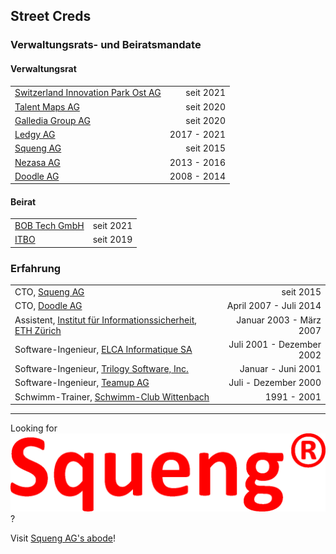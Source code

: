 ## Street Creds

### Verwaltungsrats- und Beiratsmandate

#### Verwaltungsrat

|   |   |
|:--|--:|
| [Switzerland Innovation Park Ost AG](https://www.switzerland-innovation.com/ost/) | seit 2021 |
| [Talent Maps AG](https://www.talent-maps.com/) | seit 2020 |
| [Galledia Group AG](https://www.galledia.ch/) | seit 2020 |
| [Ledgy AG](https://ledgy.com/) | 2017 - 2021 |
| [Squeng AG](https://www.squeng.com/) | seit 2015 |
| [Nezasa AG](https://nezasa.com/) | 2013 - 2016 |
| [Doodle AG](https://doodle.com/) | 2008 - 2014 |

#### Beirat

|   |   |
|:--|--:|
| [BOB Tech GmbH](https://www.bobtech.ch/) | seit 2021 |
| [ITBO](https://www.itbo.sg.ch/) | seit 2019 |

### Erfahrung

|   |   |
|:--|--:|
| CTO, [Squeng AG](https://www.squeng.com/) | seit 2015 |
| CTO, [Doodle AG](https://doodle.com/) | April 2007 - Juli 2014 |
| Assistent, [Institut für Informationssicherheit](https://infsec.ethz.ch/), [ETH Zürich](https://ethz.ch/) | Januar 2003 - März 2007 |
| Software-Ingenieur, [ELCA Informatique SA](https://www.elca.ch/) | Juli 2001 - Dezember 2002 |
| Software-Ingenieur, [Trilogy Software, Inc.](https://trilogy.com/) | Januar - Juni 2001 |
| Software-Ingenieur, [Teamup AG](https://www.teamup.com/) | Juli - Dezember 2000 |
| Schwimm-Trainer, [Schwimm-Club Wittenbach](https://www.svsw.ch/) | 1991 - 2001 |	

---

Looking for
![Squeng's logo](SquengL.png)
?

Visit [Squeng AG's abode](https://www.squeng.com/)!
